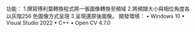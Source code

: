 功能： 
    1.撰寫傅利葉轉換程式將一張圖像轉換至頻域
    2.將頻譜大小與相位角度各以灰階256 色圖像方式呈現
   3.呈現還原後圖像。
開發環境：
•	Windows 10
•	Visual Studio 2022
•	C++
•	Open CV 4.7.0

